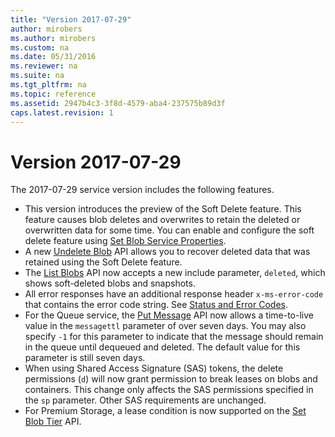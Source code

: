 ```yaml
---
title: "Version 2017-07-29"
author: mirobers
ms.author: mirobers
ms.custom: na
ms.date: 05/31/2016
ms.reviewer: na
ms.suite: na
ms.tgt_pltfrm: na
ms.topic: reference
ms.assetid: 2947b4c3-3f8d-4579-aba4-237575b89d3f
caps.latest.revision: 1
---
```

# Version 2017-07-29

The 2017-07-29 service version includes the following features.

- This version introduces the preview of the Soft Delete feature. This feature causes blob deletes and overwrites to retain the deleted or overwritten data for some time. You can enable and configure the soft delete feature using [Set Blob Service Properties](Set-Blob-Service-Properties.md).
- A new [Undelete Blob](Undelete-Blob.md) API allows you to recover deleted data that was retained using the Soft Delete feature.
- The [List Blobs](List-Blobs.md) API now accepts a new include parameter, `deleted`, which shows soft-deleted blobs and snapshots.
- All error responses have an additional response header `x-ms-error-code` that contains the error code string. See [Status and Error Codes](Status-and-Error-Codes2.md).
- For the Queue service, the [Put Message](Put-Message.md) API now allows a time-to-live value in the `messagettl` parameter of over seven days. You may also specify `-1` for this parameter to indicate that the message should remain in the queue until dequeued and deleted. The default value for this parameter is still seven days.
- When using Shared Access Signature (SAS) tokens, the delete permissions (`d`) will now grant permission to break leases on blobs and containers. This change only affects the SAS permissions specified in the `sp` parameter. Other SAS requirements are unchanged.
- For Premium Storage, a lease condition is now supported on the [Set Blob Tier](set-blob-tier.md) API.
